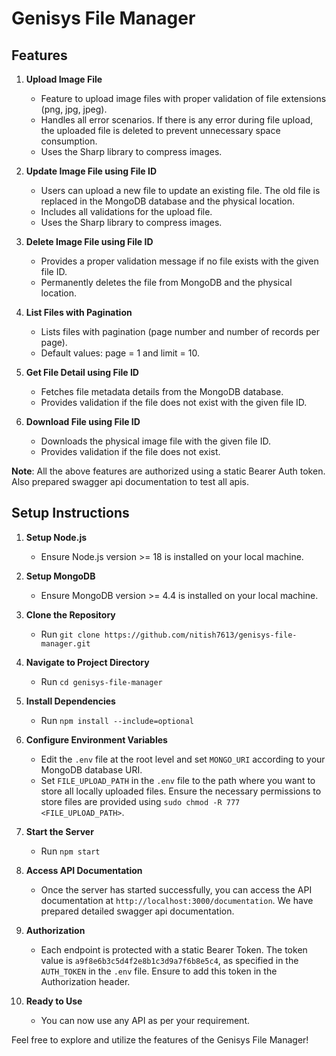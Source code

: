 # Genisys File Manager

## Features

1. **Upload Image File**
   - Feature to upload image files with proper validation of file extensions (png, jpg, jpeg).
   - Handles all error scenarios. If there is any error during file upload, the uploaded file is deleted to prevent unnecessary space consumption.
   - Uses the Sharp library to compress images.
  
2. **Update Image File using File ID**
   - Users can upload a new file to update an existing file. The old file is replaced in the MongoDB database and the physical location.
   - Includes all validations for the upload file.
   - Uses the Sharp library to compress images.
   
3. **Delete Image File using File ID**
   - Provides a proper validation message if no file exists with the given file ID.
   - Permanently deletes the file from MongoDB and the physical location.
   
4. **List Files with Pagination**
   - Lists files with pagination (page number and number of records per page).
   - Default values: page = 1 and limit = 10.
   
5. **Get File Detail using File ID**
   - Fetches file metadata details from the MongoDB database.
   - Provides validation if the file does not exist with the given file ID.
   
6. **Download File using File ID**
   - Downloads the physical image file with the given file ID.
   - Provides validation if the file does not exist.

**Note**: All the above features are authorized using a static Bearer Auth token. Also prepared swagger api documentation to test all apis.

## Setup Instructions

1. **Setup Node.js**
   - Ensure Node.js version >= 18 is installed on your local machine.

2. **Setup MongoDB**
   - Ensure MongoDB version >= 4.4 is installed on your local machine.

3. **Clone the Repository**
   - Run `git clone https://github.com/nitish7613/genisys-file-manager.git`
   
4. **Navigate to Project Directory**
   - Run `cd genisys-file-manager`

5. **Install Dependencies**
   - Run `npm install --include=optional`
   
6. **Configure Environment Variables**
   - Edit the `.env` file at the root level and set `MONGO_URI` according to your MongoDB database URI.
   - Set `FILE_UPLOAD_PATH` in the `.env` file to the path where you want to store all locally uploaded files. Ensure the necessary permissions to store files are provided using `sudo chmod -R 777 <FILE_UPLOAD_PATH>`.

7. **Start the Server**
   - Run `npm start`

8. **Access API Documentation**
   - Once the server has started successfully, you can access the API documentation at `http://localhost:3000/documentation`. We have prepared detailed swagger api documentation.

9. **Authorization**
   - Each endpoint is protected with a static Bearer Token. The token value is `a9f8e6b3c5d4f2e8b1c3d9a7f6b8e5c4`, as specified in the `AUTH_TOKEN` in the `.env` file. Ensure to add this token in the Authorization header.

10. **Ready to Use**
    - You can now use any API as per your requirement.

Feel free to explore and utilize the features of the Genisys File Manager!
